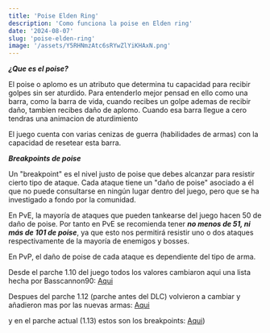 ```yaml
---
title: 'Poise Elden Ring'
description: 'Como funciona la poise en Elden ring'
date: '2024-08-07'
slug: 'poise-elden-ring'
image: '/assets/Y5RHNmzAtc6sRYwZlYiKHAxN.png'
---
```

***¿Que es el poise?***

El poise o aplomo es un atributo que determina tu capacidad para recibir golpes sin ser aturdido. Para entenderlo mejor pensad en ello como una barra, como la barra de vida, cuando recibes un golpe ademas de recibir daño, tambien recibes daño de aplomo. 
Cuando esa barra llegue a cero tendras una animacion de aturdimiento

El juego cuenta con varias cenizas de guerra (habilidades de armas) con la capacidad de resetear esta barra.


***Breakpoints de poise***

Un "breakpoint" es el nivel justo de poise que debes alcanzar para resistir cierto tipo de ataque. Cada ataque tiene un "daño de poise" asociado a él que no puede consultarse en ningún lugar dentro del juego, pero que se ha investigado a fondo por la comunidad.

En PvE, la mayoría de ataques que pueden tankearse del juego hacen 50 de daño de poise. Por tanto en PvE se recomienda tener ***no menos de 51, ni más de 101 de poise***, ya que esto nos permitirá resistir uno o dos ataques respectivamente de la mayoría de enemigos y bosses.

En PvP, el daño de poise de cada ataque es dependiente del tipo de arma. 

Desde el parche 1.10 del juego todos los valores cambiaron aqui una lista hecha por Basscannon90: [Aqui](https://docs.google.com/spreadsheets/d/1pHudihNsTW3LNP9-AqPKybhwyftl5QI1pD09kl986Ok/edit#gid=0)

Despues del parche 1.12 (parche antes del DLC) volvieron a cambiar y añadieron mas por las nuevas armas: [Aqui](https://docs.google.com/spreadsheets/d/1j4bpTbsnp5Xsgw9TP2xv6d8R4qk0ErpE9r_5LGIDraU/edit?gid=419422255#gid=419422255)

y en el parche actual (1.13) estos son los breakpoints: [Aqui](https://docs.google.com/spreadsheets/d/1j4bpTbsnp5Xsgw9TP2xv6d8R4qk0ErpE9r_5LGIDraU/edit?gid=419422255#gid=419422255))
